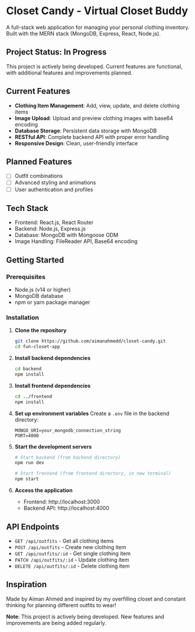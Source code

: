 # Closet Candy - Virtual Closet Buddy

A full-stack web application for managing your personal clothing inventory. Built with the MERN stack (MongoDB, Express, React, Node.js).

## Project Status: In Progress

This project is actively being developed. Current features are functional, with additional features and improvements planned.

## Current Features

- **Clothing Item Management**: Add, view, update, and delete clothing items
- **Image Upload**: Upload and preview clothing images with base64 encoding
- **Database Storage**: Persistent data storage with MongoDB
- **RESTful API**: Complete backend API with proper error handling
- **Responsive Design**: Clean, user-friendly interface

## Planned Features

- [ ] Outfit combinations
- [ ] Advanced styling and animations
- [ ] User authentication and profiles

## Tech Stack

- Frontend: React.js, React Router
- Backend: Node.js, Express.js
- Database: MongoDB with Mongoose ODM
- Image Handling: FileReader API, Base64 encoding

## Getting Started

### Prerequisites

- Node.js (v14 or higher)
- MongoDB database
- npm or yarn package manager

### Installation

1. **Clone the repository**

   ```bash
   git clone https://github.com/aimanahmedd/closet-candy.git
   cd fun-closet-app
   ```

2. **Install backend dependencies**

   ```bash
   cd backend
   npm install
   ```

3. **Install frontend dependencies**

   ```bash
   cd ../frontend
   npm install
   ```

4. **Set up environment variables**
   Create a `.env` file in the backend directory:

   ```
   MONGO_URI=your_mongodb_connection_string
   PORT=4000
   ```

5. **Start the development servers**

   ```bash
   # Start backend (from backend directory)
   npm run dev

   # Start frontend (from frontend directory, in new terminal)
   npm start
   ```

6. **Access the application**
   - Frontend: http://localhost:3000
   - Backend API: http://localhost:4000

## API Endpoints

- `GET /api/outfits` - Get all clothing items
- `POST /api/outfits` - Create new clothing item
- `GET /api/outfits/:id` - Get single clothing item
- `PATCH /api/outfits/:id` - Update clothing item
- `DELETE /api/outfits/:id` - Delete clothing item

## Inspiration

Made by Aiman Ahmed and inspired by my overfilling closet and constant thinking for planning different outfits to wear!

**Note**: This project is actively being developed. New features and improvements are being added regularly.

